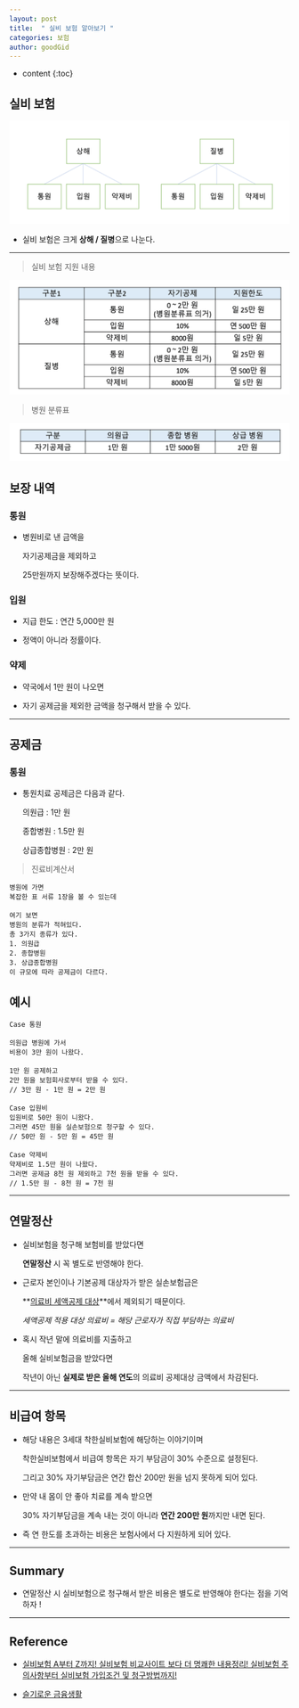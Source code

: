 ```yaml
---
layout: post
title:  " 실비 보험 알아보기 "
categories: 보험
author: goodGid
---
```

* content
{:toc}

## 실비 보험

![](/assets/img/insurance/Actual-Expense-Insurance_1.png)

* 실비 보험은 크게 **상해 / 질병**으로 나눈다.

---



> 실비 보험 지원 내용

![](/assets/img/insurance/Actual-Expense-Insurance_2.png)

> 병원 분류표

![](/assets/img/insurance/Actual-Expense-Insurance_3.png)

## 보장 내역

### 통원

* 병원비로 낸 금액을 

  자기공제금을 제외하고

  25만원까지 보장해주겠다는 뜻이다.

### 입원

* 지급 한도 : 연간 5,000만 원

* 정액이 아니라 정률이다.


### 약제

* 약국에서 1만 원이 나오면

* 자기 공제금을 제외한 금액을 청구해서 받을 수 있다.


---

## 공제금

### 통원

* 통원치료 공제금은 다음과 같다.

  의원급 : 1만 원

  종합병원 : 1.5만 원

  상급종합병원 : 2만 원

> 진료비계산서

``` 
병원에 가면 
복잡한 표 서류 1장을 볼 수 있는데

여기 보면
병원의 분류가 적혀있다.
총 3가지 종류가 있다.
1. 의원급
2. 종합병원
3. 상급종합병원
이 규모에 따라 공제금이 다르다.
```

## 예시

```
Case 통원

의원급 병원에 가서
비용이 3만 원이 나왔다.

1만 원 공제하고 
2만 원을 보험회사로부터 받을 수 있다.
// 3만 원 - 1만 원 = 2만 원

Case 입원비
입원비로 50만 원이 니왔다.
그러면 45만 원을 실손보험으로 청구할 수 있다.
// 50만 원 - 5만 원 = 45만 원

Case 약제비
약제비로 1.5만 원이 나왔다.
그러면 공제금 8천 원 제외하고 7천 원을 받을 수 있다.
// 1.5만 원 - 8천 원 = 7천 원
```


---

## 연말정산

* 실비보험을 청구해 보험비를 받았다면

  **연말정산** 시 꼭 별도로 반영해야 한다.

* 근로자 본인이나 기본공제 대상자가 받은 실손보험금은

  **[의료비 세액공제 대상](https://www.youtube.com/watch?v=W_YPIt0P3mo)**에서 제외되기 때문이다.

  *세액공제 적용 대상 의료비 = 해당 근로자가 직접 부담하는 의료비*

* 혹시 작년 말에 의료비를 지출하고

  올해 실비보험금을 받았다면

  작년이 아닌 **실제로 받은 올해 연도**의 의료비 공제대상 금액에서 차감된다.


---

## 비급여 항목

* 해당 내용은 3세대 착한실비보험에 해당하는 이야기이며

  착한실비보험에서 비급여 항목은 자기 부담금이 30% 수준으로 설정된다.

  그리고 30% 자기부담금은 연간 합산 200만 원을 넘지 못하게 되어 있다.

* 만약 내 몸이 안 좋아 치료를 계속 받으면

  30% 자기부담금을 계속 내는 것이 아니라 **연간 200만 원**까지만 내면 된다.

* 즉 연 한도를 초과하는 비용은 보험사에서 다 지원하게 되어 있다.


---

## Summary

* 연말정산 시 실비보험으로 청구해서 받은 비용은 별도로 반영해야 한다는 점을 기억하자 !

---

## Reference

* [실비보험 A부터 Z까지! 실비보험 비교사이트 보다 더 명쾌한 내용정리! 실비보험 주의사항부터 실비보험 가입조건 및 청구방법까지!](https://www.youtube.com/watch?v=Feah8fVyuNw)

* [슬기로운 금융생활](https://book.naver.com/bookdb/book_detail.nhn?bid=17763513)